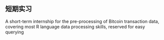 ## 短期实习
A short-term internship for the pre-processing of Bitcoin transaction data, covering most R language data processing skills, reserved for easy querying
